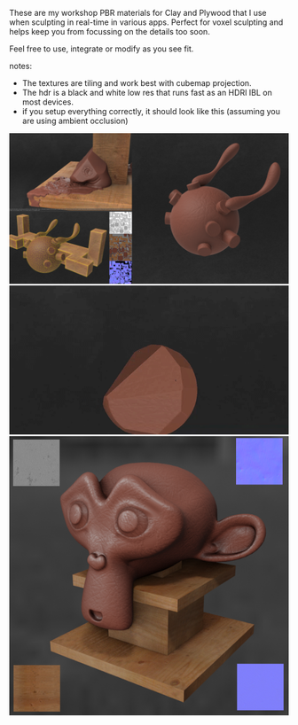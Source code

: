 These are my workshop PBR materials for Clay and Plywood that I use when sculpting in real-time in various apps. Perfect for voxel sculpting and helps keep you from focussing on the details too soon.

Feel free to use, integrate or modify as you see fit.


notes:
* The textures are tiling and work best with cubemap projection.  
* The hdr is a black and white low res that runs fast as an HDRI IBL on most devices. 
* if you setup everything correctly, it should look like this (assuming you are using ambient occlusion)

 ![Spiraloid2]( https://github.com/spiraloid/Spiraloid--Art-Materials/blob/main/Thumbnail_2.png)
 ![Spiraloid3]( https://github.com/spiraloid/Spiraloid--Art-Materials/blob/main/Thumbnail.gif)
 ![Spiraloid]( https://github.com/spiraloid/Spiraloid--Art-Materials/blob/main/Thumbnail.png)
